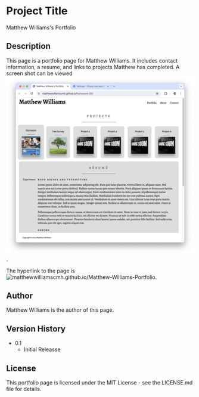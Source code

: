 # Project Title

Matthew Williams's Portfolio

## Description

This page is a portfolio page for Matthew Williams. It includes contact information, a resume, and links to projects Matthew has completed. A screen shot can be viewed ![Matthew Williams's Portfolio](./assets/Matthew-Williams-Portfolio.jpg).

The hyperlink to the page is ![matthewwilliamscmh.github.io/Matthew-Williams-Portfolio](https://matthewwilliamscmh.github.io/Matthew-Williams-Portfolio).

## Author

Matthew Williams is the author of this page.

## Version History

* 0.1
    * Initial Releasse

## License

This portfolio page is licensed under the MIT License - see the LICENSE.md file for details.